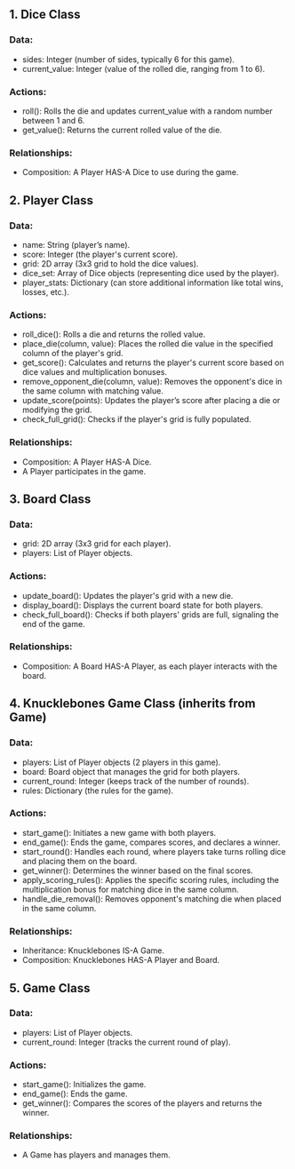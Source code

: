 ## 1. Dice Class
### Data:
- sides: Integer (number of sides, typically 6 for this game).
- current_value: Integer (value of the rolled die, ranging from 1 to 6).
### Actions:
- roll(): Rolls the die and updates current_value with a random number between 1 and 6.
- get_value(): Returns the current rolled value of the die.
### Relationships:
- Composition: A Player HAS-A Dice to use during the game.
 
## 2. Player Class
### Data:
- name: String (player’s name).
- score: Integer (the player's current score).
- grid: 2D array (3x3 grid to hold the dice values).
- dice_set: Array of Dice objects (representing dice used by the player).
- player_stats: Dictionary (can store additional information like total wins, losses, etc.).
### Actions:
- roll_dice(): Rolls a die and returns the rolled value.
- place_die(column, value): Places the rolled die value in the specified column of the player's grid.
- get_score(): Calculates and returns the player's current score based on dice values and multiplication bonuses.
- remove_opponent_die(column, value): Removes the opponent's dice in the same column with matching value.
- update_score(points): Updates the player’s score after placing a die or modifying the grid.
- check_full_grid(): Checks if the player's grid is fully populated.
### Relationships:
- Composition: A Player HAS-A Dice.
- A Player participates in the game.

## 3. Board Class
### Data:
- grid: 2D array (3x3 grid for each player).
- players: List of Player objects.
### Actions:
- update_board(): Updates the player's grid with a new die.
- display_board(): Displays the current board state for both players.
- check_full_board(): Checks if both players' grids are full, signaling the end of the game.
### Relationships:
- Composition: A Board HAS-A Player, as each player interacts with the board.

## 4. Knucklebones Game Class (inherits from Game)
### Data:
- players: List of Player objects (2 players in this game).
- board: Board object that manages the grid for both players.
- current_round: Integer (keeps track of the number of rounds).
- rules: Dictionary (the rules for the game).
### Actions:
- start_game(): Initiates a new game with both players.
- end_game(): Ends the game, compares scores, and declares a winner.
- start_round(): Handles each round, where players take turns rolling dice and placing them on the board.
- get_winner(): Determines the winner based on the final scores.
- apply_scoring_rules(): Applies the specific scoring rules, including the multiplication bonus for matching dice in the same column.
- handle_die_removal(): Removes opponent's matching die when placed in the same column.
### Relationships:
- Inheritance: Knucklebones IS-A Game.
- Composition: Knucklebones HAS-A Player and Board.

## 5. Game Class
### Data:
- players: List of Player objects.
- current_round: Integer (tracks the current round of play).
### Actions:
- start_game(): Initializes the game.
- end_game(): Ends the game.
- get_winner(): Compares the scores of the players and returns the winner.
### Relationships:
- A Game has players and manages them.

